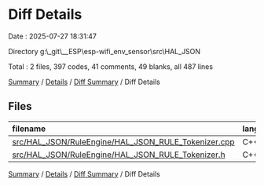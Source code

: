 # Diff Details

Date : 2025-07-27 18:31:47

Directory g:\\_git\\__ESP\\esp-wifi_env_sensor\\src\\HAL_JSON

Total : 2 files,  397 codes, 41 comments, 49 blanks, all 487 lines

[Summary](results.md) / [Details](details.md) / [Diff Summary](diff.md) / Diff Details

## Files
| filename | language | code | comment | blank | total |
| :--- | :--- | ---: | ---: | ---: | ---: |
| [src/HAL\_JSON/RuleEngine/HAL\_JSON\_RULE\_Tokenizer.cpp](/src/HAL_JSON/RuleEngine/HAL_JSON_RULE_Tokenizer.cpp) | C++ | 359 | 30 | 41 | 430 |
| [src/HAL\_JSON/RuleEngine/HAL\_JSON\_RULE\_Tokenizer.h](/src/HAL_JSON/RuleEngine/HAL_JSON_RULE_Tokenizer.h) | C++ | 38 | 11 | 8 | 57 |

[Summary](results.md) / [Details](details.md) / [Diff Summary](diff.md) / Diff Details